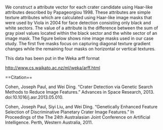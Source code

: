We construct a attribute vector for each crater candidate using Haar-like attributes described by Papageorgiou 1998. These attributes are simple texture attributes which are calculated using Haar-like image masks that were used by Viola in 2004 for face detection consisting only black and white sectors. The value of a attribute is the
difference between the sum of gray pixel values located within the black sector and the white sector of an image mask. The figure below shows nine image masks used in our case study. The first five masks focus on capturing
diagonal texture gradient changes while the remaining four masks on horizontal or vertical textures.


This data has been put in the Weka arff format

http://www.cs.waikato.ac.nz/ml/weka/arff.html


==Citation==

Cohen, Joseph Paul, and Wei Ding. “Crater Detection via Genetic Search Methods to Reduce Image Features.” Advances in Space Research, 2013. doi:10.1016/j.asr.2013.05.010.

Cohen, Joseph Paul, Siyi Liu, and Wei Ding. “Genetically Enhanced Feature Selection of Discriminative Planetary Crater Image Features.” In Proceedings of the The 24th Australasian Joint Conference on Artificial Intelligence. Perth, Western Australia, 2011.
